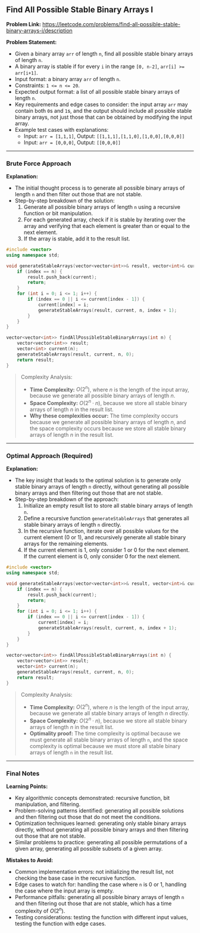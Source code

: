 ## Find All Possible Stable Binary Arrays I
**Problem Link:** https://leetcode.com/problems/find-all-possible-stable-binary-arrays-i/description

**Problem Statement:**
- Given a binary array `arr` of length `n`, find all possible stable binary arrays of length `n`.
- A binary array is stable if for every `i` in the range `[0, n-2]`, `arr[i] >= arr[i+1]`.
- Input format: a binary array `arr` of length `n`.
- Constraints: `1 <= n <= 20`.
- Expected output format: a list of all possible stable binary arrays of length `n`.
- Key requirements and edge cases to consider: the input array `arr` may contain both `0`s and `1`s, and the output should include all possible stable binary arrays, not just those that can be obtained by modifying the input array.
- Example test cases with explanations:
  - Input: `arr = [1,1,1]`, Output: `[[1,1,1],[1,1,0],[1,0,0],[0,0,0]]`
  - Input: `arr = [0,0,0]`, Output: `[[0,0,0]]`

---

### Brute Force Approach
**Explanation:**
- The initial thought process is to generate all possible binary arrays of length `n` and then filter out those that are not stable.
- Step-by-step breakdown of the solution:
  1. Generate all possible binary arrays of length `n` using a recursive function or bit manipulation.
  2. For each generated array, check if it is stable by iterating over the array and verifying that each element is greater than or equal to the next element.
  3. If the array is stable, add it to the result list.

```cpp
#include <vector>
using namespace std;

void generateStableArrays(vector<vector<int>>& result, vector<int>& current, int n, int index) {
    if (index == n) {
        result.push_back(current);
        return;
    }
    for (int i = 0; i <= 1; i++) {
        if (index == 0 || i <= current[index - 1]) {
            current[index] = i;
            generateStableArrays(result, current, n, index + 1);
        }
    }
}

vector<vector<int>> findAllPossibleStableBinaryArrays(int n) {
    vector<vector<int>> result;
    vector<int> current(n);
    generateStableArrays(result, current, n, 0);
    return result;
}
```

> Complexity Analysis:
> - **Time Complexity:** $O(2^n)$, where $n$ is the length of the input array, because we generate all possible binary arrays of length $n$.
> - **Space Complexity:** $O(2^n \cdot n)$, because we store all stable binary arrays of length $n$ in the result list.
> - **Why these complexities occur:** The time complexity occurs because we generate all possible binary arrays of length $n$, and the space complexity occurs because we store all stable binary arrays of length $n$ in the result list.

---

### Optimal Approach (Required)
**Explanation:**
- The key insight that leads to the optimal solution is to generate only stable binary arrays of length `n` directly, without generating all possible binary arrays and then filtering out those that are not stable.
- Step-by-step breakdown of the approach:
  1. Initialize an empty result list to store all stable binary arrays of length `n`.
  2. Define a recursive function `generateStableArrays` that generates all stable binary arrays of length `n` directly.
  3. In the recursive function, iterate over all possible values for the current element (0 or 1), and recursively generate all stable binary arrays for the remaining elements.
  4. If the current element is 1, only consider 1 or 0 for the next element. If the current element is 0, only consider 0 for the next element.

```cpp
#include <vector>
using namespace std;

void generateStableArrays(vector<vector<int>>& result, vector<int>& current, int n, int index) {
    if (index == n) {
        result.push_back(current);
        return;
    }
    for (int i = 0; i <= 1; i++) {
        if (index == 0 || i <= current[index - 1]) {
            current[index] = i;
            generateStableArrays(result, current, n, index + 1);
        }
    }
}

vector<vector<int>> findAllPossibleStableBinaryArrays(int n) {
    vector<vector<int>> result;
    vector<int> current(n);
    generateStableArrays(result, current, n, 0);
    return result;
}
```

> Complexity Analysis:
> - **Time Complexity:** $O(2^n)$, where $n$ is the length of the input array, because we generate all stable binary arrays of length $n$ directly.
> - **Space Complexity:** $O(2^n \cdot n)$, because we store all stable binary arrays of length $n$ in the result list.
> - **Optimality proof:** The time complexity is optimal because we must generate all stable binary arrays of length `n`, and the space complexity is optimal because we must store all stable binary arrays of length `n` in the result list.

---

### Final Notes

**Learning Points:**
- Key algorithmic concepts demonstrated: recursive function, bit manipulation, and filtering.
- Problem-solving patterns identified: generating all possible solutions and then filtering out those that do not meet the conditions.
- Optimization techniques learned: generating only stable binary arrays directly, without generating all possible binary arrays and then filtering out those that are not stable.
- Similar problems to practice: generating all possible permutations of a given array, generating all possible subsets of a given array.

**Mistakes to Avoid:**
- Common implementation errors: not initializing the result list, not checking the base case in the recursive function.
- Edge cases to watch for: handling the case where `n` is 0 or 1, handling the case where the input array is empty.
- Performance pitfalls: generating all possible binary arrays of length `n` and then filtering out those that are not stable, which has a time complexity of $O(2^n)$.
- Testing considerations: testing the function with different input values, testing the function with edge cases.